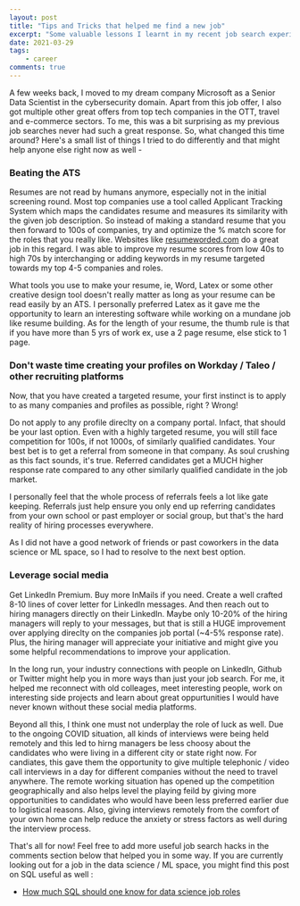 ```yaml
---
layout: post
title: "Tips and Tricks that helped me find a new job"
excerpt: "Some valuable lessons I learnt in my recent job search experience"
date: 2021-03-29
tags:
    - career
comments: true
---
```



A few weeks back, I moved to my dream company Microsoft as a Senior Data Scientist in the cybersecurity domain. Apart from this job offer, I also got multiple other great offers from top tech companies in the OTT, travel and e-commerce sectors. To me, this was a bit surprising as my previous job searches never had such a great response. So, what changed this time around? Here's a small list of things I tried to do differently and that might help anyone else right now as well - 

###  Beating the ATS
Resumes are not read by humans anymore, especially not in the initial screening round. Most top companies use a tool called Applicant Tracking System which maps the candidates resume and measures its similarity with the given job description. So instead of making a standard resume that you then forward to 100s of companies, try and optimize the % match score for the roles that you really like. Websites like [resumeworded.com](https://resumeworded.com/) do a great job in this regard. I was able to improve my resume scores from low 40s to high 70s by interchanging or adding keywords in my resume targeted towards my top 4-5 companies and roles. 

What tools you use to make your resume, ie, Word, Latex or some other creative design tool doesn't really matter as long as your resume can be read easily by an ATS. I personally preferred Latex as it gave me the opportunity to learn an interesting software while working on a mundane job like resume building. As for the length of your resume, the thumb rule is that if you have more than 5 yrs of work ex, use a 2 page resume, else stick to 1 page.

### Don't waste time creating your profiles on Workday / Taleo / other recruiting platforms

Now, that you have created a targeted resume, your first instinct is to apply to as many companies and profiles as possible, right ? Wrong!

Do not apply to any profile direclty on a company portal. Infact, that should be your last option. Even with a highly targeted resume, you will still face competition for 100s, if not 1000s, of similarly qualified candidates. Your best bet is to get a referral from someone in that company. As soul crushing as this fact sounds, it's true. Referred candidates get a MUCH higher response rate compared to any other similarly qualified candidate in the job market. 

I personally feel that the whole process of referrals feels a lot like gate keeping. Referrals just help ensure you only end up referring candidates from your own school or past employer or social group, but that's the hard reality of hiring processes everywhere. 

As I did not have a good network of friends or past coworkers in the data science or ML space, so I had to resolve to the next best option.

### Leverage social media

Get LinkedIn Premium. Buy more InMails if you need. 
Create a well crafted 8-10 lines of cover letter for LinkedIn messages.
And then reach out to hiring managers directly on their LinkedIn. Maybe only 10-20% of the hiring managers will reply to your messages, but that is still a HUGE improvement over applying direclty on the companies job portal (~4-5% response rate). Plus, the hiring manager will appreciate your initiative and might give you some helpful recommendations to improve your application. 

In the long run, your industry connections with people on LinkedIn, Github or Twitter might help you in more ways than just your job search. For me, it helped me reconnect with old colleages, meet interesting people, work on interesting side projects and learn about great oppurtunities I would have never known without these social media platforms.


Beyond all this, I think one must not underplay the role of luck as well. Due to the ongoing COVID situation, all kinds of interviews were being held remotely and this led to hirng managers be less choosy about the candidates who were living in a different city or state right now. For candiates, this gave them the opportunity to give multiple telephonic / video call interviews in a day for different companies without the need to travel anywhere. The remote working situation has opened up the competition geographically and also helps level the playing feild by giving more opportunities to candidates who would have been less preferred earlier due to logistical reasons. Also, giving interviews remotely from the comfort of your own home can help reduce the anxiety or stress factors as well during the interview process.


That's all for now! Feel free to add more useful job search hacks in the comments section below that helped you in some way. If you are currently looking out for a job in the data science / ML space, you might find this post on SQL useful as well :
- [How much SQL should one know for data science job roles](https://pritesh-shrivastava.github.io/blog/2021/01/29/how-much-sql-for-ds)

